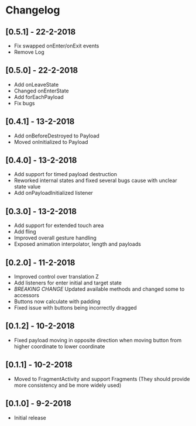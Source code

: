 # Changelog

## [0.5.1] - 22-2-2018

- Fix swapped onEnter/onExit events
- Remove Log

## [0.5.0] - 22-2-2018

- Add onLeaveState
- Changed onEnterState
- Add forEachPayload
- Fix bugs

## [0.4.1] - 13-2-2018

- Add onBeforeDestroyed to Payload
- Moved onInitialized to Payload

## [0.4.0] - 13-2-2018

- Add support for timed payload destruction
- Reworked internal states and fixed several bugs cause with unclear state value
- Add onPayloadInitialized listener

## [0.3.0] - 13-2-2018

- Add support for extended touch area
- Add fling
- Improved overall gesture handling
- Exposed animation interpolator, length and payloads

## [0.2.0] - 11-2-2018

- Improved control over translation Z
- Add listeners for enter initial and target state
- *BREAKING CHANGE* Updated available methods and changed some to accessors
- Buttons now calculate with padding
- Fixed issue with buttons being incorrectly dragged

## [0.1.2] - 10-2-2018

- Fixed payload moving in opposite direction when moving button from higher coordinate to lower coordinate

## [0.1.1] - 10-2-2018

- Moved to FragmentActivity and support Fragments (They should provide more consistency and be more widely used)

## [0.1.0] - 9-2-2018

- Initial release
